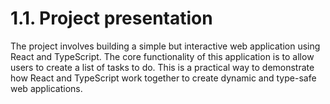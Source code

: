 # 1.1. Project presentation

The project involves building a simple but interactive web application using React and TypeScript. The core functionality of this application is to allow users to create a list of tasks to do. This is a practical way to demonstrate how React and TypeScript work together to create dynamic and type-safe web applications.

